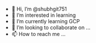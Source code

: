 - 👋 Hi, I’m @shubhgit751
- 👀 I’m interested in learning
- 🌱 I’m currently learning GCP
- 💞️ I’m looking to collaborate on ...
- 📫 How to reach me ...

<!---
shubhgit751/shubhgit751 is a ✨ special ✨ repository because its `README.md` (this file) appears on your GitHub profile.
You can click the Preview link to take a look at your changes.
--->
